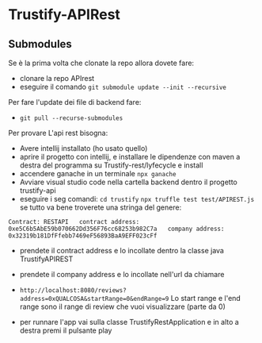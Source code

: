 # Trustify-APIRest

## Submodules
Se è la prima volta che clonate la repo allora dovete fare:
- clonare la repo APIrest
- eseguire il comando `git submodule update --init --recursive`

Per fare l'update dei file di backend fare:
- `git pull --recurse-submodules`

Per provare L'api rest bisogna:
- Avere intellij installato (ho usato quello)
- aprire il progetto con intellij, e installare le dipendenze con maven a destra del programma
su Trustify-rest/lyfecycle e install
- accendere ganache in un terminale `npx ganache`
- Avviare visual studio code nella cartella backend dentro il progetto trustify-api
- eseguire i seg comandi: `cd trustify` `npx truffle test test/APIREST.js`
se tutto va bene troverete una stringa del genere:

`Contract: RESTAPI  
contract address: 0xe5C6b5AbE59b070662Dd356F76cc68253b982C7a  
company address: 0x32319b181DfFfebb7469eF56893BaA9EFF023cFf` 

- prendete il contract address e lo incollate dentro la classe java TrustifyAPIREST
- prendete il company address e lo incollate nell'url da chiamare
 - `http://localhost:8080/reviews?address=0xQUALCOSA&startRange=0&endRange=9`
Lo start range e l'end range sono il range di review che vuoi visualizzare (parte da 0) 

- per runnare l'app vai sulla classe TrustifyRestApplication e in alto a destra premi il pulsante play



